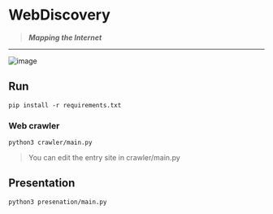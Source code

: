 # WebDiscovery

> __*Mapping the Internet*__
---

![image](https://github.com/user-attachments/assets/6a35de5a-5f75-4959-8096-a192b404caf1)

## Run
```shell
pip install -r requirements.txt
```
### Web crawler
```shell
python3 crawler/main.py
```
> You can edit the entry site in crawler/main.py
## Presentation
```shell
python3 presenation/main.py
```
